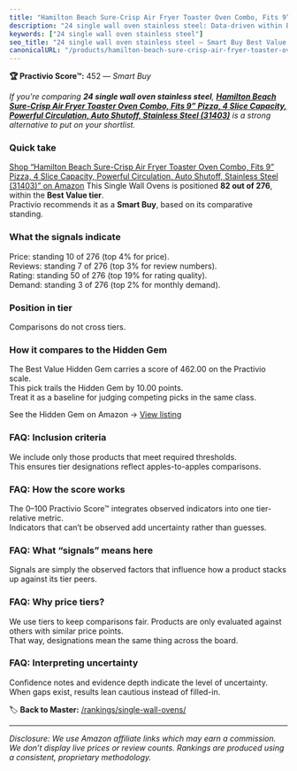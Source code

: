 ```yaml
---
title: "Hamilton Beach Sure-Crisp Air Fryer Toaster Oven Combo, Fits 9” Pizza, 4 Slice Capacity, Powerful Circulation, Auto Shutoff, Stainless Steel (31403)"
description: "24 single wall oven stainless steel: Data-driven within Best Value ranking using the Practivio Score™. Positioned by quality, value, demand, findability, momen…"
keywords: ["24 single wall oven stainless steel"]
seo_title: "24 single wall oven stainless steel — Smart Buy Best Value (2025)"
canonicalURL: "/products/hamilton-beach-sure-crisp-air-fryer-toaster-oven-combo-fits-9-pizza-4-slice-capacity-powerful-circulation-auto-shutoff-stainless-steel-31403-B08CW95ZFR/"
---
```


**🏆 Practivio Score™:** 452 — _Smart Buy_


*If you're comparing **24 single wall oven stainless steel**, **[Hamilton Beach Sure-Crisp Air Fryer Toaster Oven Combo, Fits 9” Pizza, 4 Slice Capacity, Powerful Circulation, Auto Shutoff, Stainless Steel (31403)](https://www.amazon.com/dp/B08CW95ZFR?tag=practivio-20)** is a strong alternative to put on your shortlist.*
### Quick take
[Shop “Hamilton Beach Sure-Crisp Air Fryer Toaster Oven Combo, Fits 9” Pizza, 4 Slice Capacity, Powerful Circulation, Auto Shutoff, Stainless Steel (31403)” on Amazon](https://www.amazon.com/dp/B08CW95ZFR?tag=practivio-20)
This Single Wall Ovens is positioned **82 out of 276**, within the **Best Value tier**.  
Practivio recommends it as a **Smart Buy**, based on its comparative standing.

### What the signals indicate
Price: standing 10 of 276 (top 4% for price).  
Reviews: standing 7 of 276 (top 3% for review numbers).  
Rating: standing 50 of 276 (top 19% for rating quality).  
Demand: standing 3 of 276 (top 2% for monthly demand).

### Position in tier
Comparisons do not cross tiers.

### How it compares to the Hidden Gem
The Best Value Hidden Gem carries a score of 462.00 on the Practivio scale.  
This pick trails the Hidden Gem by 10.00 points.  
Treat it as a baseline for judging competing picks in the same class.  

See the Hidden Gem on Amazon → [View listing](https://www.amazon.com/dp/B07D1KQ9HF?tag=practivio-20)

### FAQ: Inclusion criteria
We include only those products that meet required thresholds.  
This ensures tier designations reflect apples-to-apples comparisons.

### FAQ: How the score works
The 0–100 Practivio Score™ integrates observed indicators into one tier-relative metric.  
Indicators that can’t be observed add uncertainty rather than guesses.

### FAQ: What “signals” means here
Signals are simply the observed factors that influence how a product stacks up against its tier peers.

### FAQ: Why price tiers?
We use tiers to keep comparisons fair. Products are only evaluated against others with similar price points.  
That way, designations mean the same thing across the board.

### FAQ: Interpreting uncertainty
Confidence notes and evidence depth indicate the level of uncertainty.  
When gaps exist, results lean cautious instead of filled-in.


🏷️ **Back to Master:** [/rankings/single-wall-ovens/](/rankings/single-wall-ovens/)

---
_Disclosure: We use Amazon affiliate links which may earn a commission. We don’t display live prices or review counts. Rankings are produced using a consistent, proprietary methodology._
